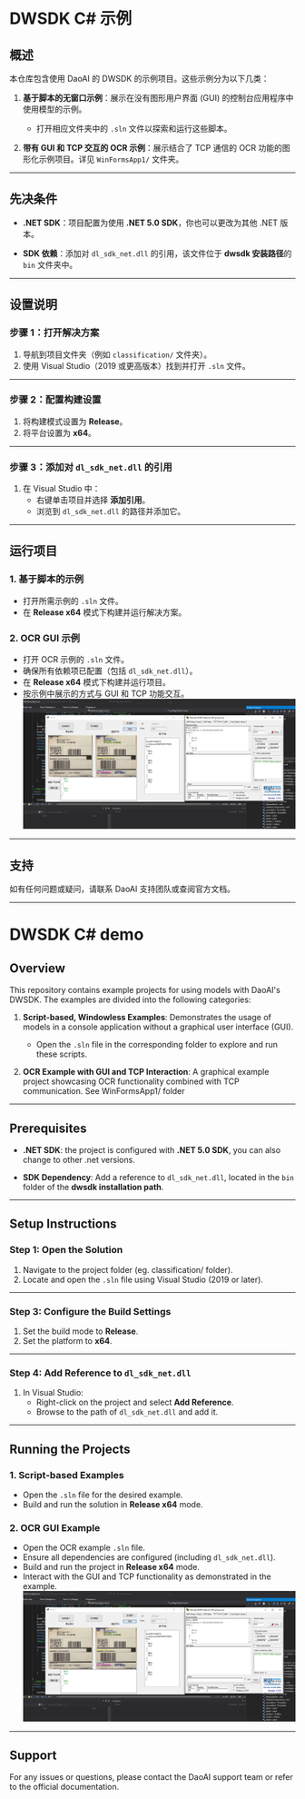 # **DWSDK C# 示例**

## **概述**
本仓库包含使用 DaoAI 的 DWSDK 的示例项目。这些示例分为以下几类：

1. **基于脚本的无窗口示例**：展示在没有图形用户界面 (GUI) 的控制台应用程序中使用模型的示例。  
   - 打开相应文件夹中的 `.sln` 文件以探索和运行这些脚本。

2. **带有 GUI 和 TCP 交互的 OCR 示例**：展示结合了 TCP 通信的 OCR 功能的图形化示例项目。详见 `WinFormsApp1/` 文件夹。

---

## **先决条件**
- **.NET SDK**：项目配置为使用 **.NET 5.0 SDK**，你也可以更改为其他 .NET 版本。

- **SDK 依赖**：添加对 `dl_sdk_net.dll` 的引用，该文件位于 **dwsdk 安装路径**的 `bin` 文件夹中。

---

## **设置说明**

### **步骤 1：打开解决方案**
1. 导航到项目文件夹（例如 `classification/` 文件夹）。
2. 使用 Visual Studio（2019 或更高版本）找到并打开 `.sln` 文件。

---

### **步骤 2：配置构建设置**
1. 将构建模式设置为 **Release**。
2. 将平台设置为 **x64**。

---

### **步骤 3：添加对 `dl_sdk_net.dll` 的引用**

1. 在 Visual Studio 中：
   - 右键单击项目并选择 **添加引用**。
   - 浏览到 `dl_sdk_net.dll` 的路径并添加它。

---

## **运行项目**

### **1. 基于脚本的示例**
- 打开所需示例的 `.sln` 文件。
- 在 **Release x64** 模式下构建并运行解决方案。

### **2. OCR GUI 示例**
- 打开 OCR 示例的 `.sln` 文件。
- 确保所有依赖项已配置（包括 `dl_sdk_net.dll`）。
- 在 **Release x64** 模式下构建并运行项目。
- 按示例中展示的方式与 GUI 和 TCP 功能交互。
   ![tcp 通信](images/tcp.png)
---

## **支持**
如有任何问题或疑问，请联系 DaoAI 支持团队或查阅官方文档。

---

# **DWSDK C# demo**

## **Overview**
This repository contains example projects for using models with DaoAI's DWSDK. The examples are divided into the following categories:

1. **Script-based, Windowless Examples**: Demonstrates the usage of models in a console application without a graphical user interface (GUI).  
   - Open the `.sln` file in the corresponding folder to explore and run these scripts.

2. **OCR Example with GUI and TCP Interaction**: A graphical example project showcasing OCR functionality combined with TCP communication. See WinFormsApp1/ folder

---

## **Prerequisites**
- **.NET SDK**: the project is configured with **.NET 5.0 SDK**, you can also change to other .net versions.  

- **SDK Dependency**: Add a reference to `dl_sdk_net.dll`, located in the `bin` folder of the **dwsdk installation path**.

---

## **Setup Instructions**

### **Step 1: Open the Solution**
1. Navigate to the project folder (eg. classification/ folder).
2. Locate and open the `.sln` file using Visual Studio (2019 or later).

---

### **Step 3: Configure the Build Settings**
1. Set the build mode to **Release**.
2. Set the platform to **x64**.

---

### **Step 4: Add Reference to `dl_sdk_net.dll`**

1. In Visual Studio:
   - Right-click on the project and select **Add Reference**.
   - Browse to the path of `dl_sdk_net.dll` and add it.


---

## **Running the Projects**

### **1. Script-based Examples**
- Open the `.sln` file for the desired example.
- Build and run the solution in **Release x64** mode.

### **2. OCR GUI Example**
- Open the OCR example `.sln` file.
- Ensure all dependencies are configured (including `dl_sdk_net.dll`).
- Build and run the project in **Release x64** mode.
- Interact with the GUI and TCP functionality as demonstrated in the example.
   ![tcp communication](images/tcp.png)
---

## **Support**
For any issues or questions, please contact the DaoAI support team or refer to the official documentation.

